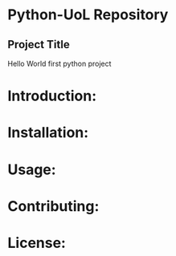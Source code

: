 # Python-UoL Repository
## **Project Title**
Hello World first python project
# Introduction:

# Installation:

# Usage:

# Contributing:

# License: 
